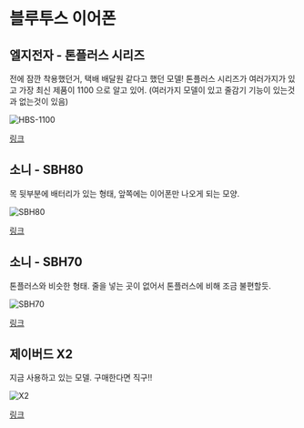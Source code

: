 # 블루투스 이어폰

## 엘지전자 - 톤플러스 시리즈

전에 잠깐 착용했던거, 택배 배달원 같다고 했던 모델! 톤플러스 시리즈가 여러가지가 있고 가장 최신 제품이 1100 으로 알고 있어. (여러가지 모델이 있고 줄감기 기능이 있는것과 없는것이 있음)

![HBS-1100](http://shopping.phinf.naver.net/main_9614045/9614045893.20160830101037.jpg)

[링크](http://shopping.naver.com/detail/detail.nhn?nv_mid=9614045893&cat_id=50002334&frm=NVSHATC&query=%EC%97%98%EC%A7%80+%EB%B8%94%EB%A3%A8%ED%88%AC%EC%8A%A4)

## 소니 - SBH80

목 뒷부분에 배터리가 있는 형태, 앞쪽에는 이어폰만 나오게 되는 모양.

![SBH80](http://shopping.phinf.naver.net/main_7626019/7626019405.20140423175719.jpg?type=f300)

[링크](http://shopping.naver.com/detail/detail.nhn?nv_mid=7626019405&cat_id=50002334&frm=NVSHATC&query=%EC%86%8C%EB%8B%88+%EB%B8%94%EB%A3%A8%ED%88%AC%EC%8A%A4)

## 소니 - SBH70

톤플러스와 비슷한 형태. 줄을 넣는 곳이 없어서 톤플러스에 비해 조금 불편할듯. 

![SBH70](http://shopping.phinf.naver.net/main_8636384/8636384106.20160517165258.jpg?type=f300)

[링크](http://shopping.naver.com/detail/detail.nhn?nv_mid=8636384106&cat_id=50002334&frm=NVSHATC&query=%EC%86%8C%EB%8B%88+%EB%B8%94%EB%A3%A8%ED%88%AC%EC%8A%A4)


## 제이버드 X2

지금 사용하고 있는 모델. 구매한다면 직구!!

![X2](http://shopping.phinf.naver.net/main_8974793/8974793897.20161025145249.jpg?type=f300)

[링크](http://shopping.naver.com/detail/detail.nhn?nv_mid=8974793897&cat_id=50002334&frm=NVSHATC&query=%EC%A0%9C%EC%9D%B4%EB%B2%84%EB%93%9C+%EB%B8%94%EB%A3%A8%ED%88%AC%EC%8A%A4)



